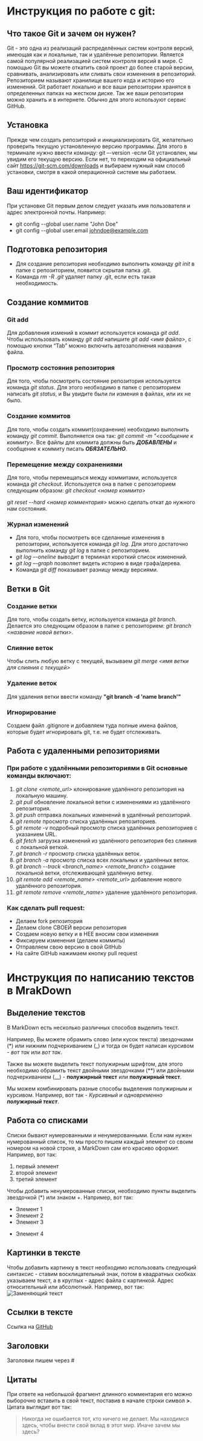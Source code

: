 # Инструкция по работе с git:

## Что такое Git и зачем он нужен?
Git - это одна из реализаций распределённых систем контроля версий, имеющая как и локальные, так и удалённые репозитории. Является самой популярной реализацией систем контроля версий в мире.
С помощью Git вы можете откатить свой проект до более старой версии, сравнивать, анализировать или сливать свои изменения в репозиторий.
Репозиторием называют хранилище вашего кода и историю его изменений. Git работает локально и все ваши репозитории хранятся в определенных папках на жестком диске.
Так же ваши репозитории можно хранить и в интернете. Обычно для этого используют сервис GitHub.
## Установка
Прежде чем создать репозиторий и инициализировать Git, желательно проверить текущую установленную версию программы. Для этого в терминале нужно ввести команду:
git –-version -если Git установлен, мы увидим его текущую версию. Если нет, то переходим на официальный сайт https://git-scm.com/downloads и выбираем нужный нам способ установки, смотря в какой операционной системе мы работаем.

## Ваш идентификатор

При установке Git первым делом следует указать имя пользователя и адрес электронной почты. Например:
* git config --global user.name "John Doe"
* git config --global user.email johndoe@example.com

## Подготовка репозитория
* Для создание репозитория необходимо выполнить команду *git init*  в папке с репозиторием, появится скрытая папка .git.
* Команда *rm -R .git* удаляет папку .git, если есть такая необходимость.

## Создание коммитов

### Git add
Для добавления измений в коммит используется команда *git add*. Чтобы использовать команду *git add* напишите *git add <имя файла>*, с помощью кнопки “Tab” можно включить автозаполнения названия файла.

### Просмотр состояния репозитория
Для того, чтобы посмотреть состояние репозитория используется команда *git status*. Для этого необходимо в папке с репозиторием написать *git status*, и Вы увидите были ли измения в файлах, или их не было.

### Создание коммитов
Для того, чтобы создать коммит(сохранение) необходимо выполнить команду *git commit*. Выполняется она так: *git commit -m "<сообщение к коммиту>*. Все файлы для коммита должны быть ***ДОБАВЛЕНЫ*** и сообщение к коммиту писать ***ОБЯЗАТЕЛЬНО***.

### Перемещение между сохранениями
Для того, чтобы перемещаться между коммитами, используется команда *git checkout*. Используется она в папке с репозиторием следующим образом: *git checkout <номер коммита>*

*git reset --hard <номер комментария>* можно сделать откат до нужного нам состояния.

### Журнал изменений
* Для того, чтобы посмотреть все сделанные изменения в репозитории, используется команда *git log*. Для этого достаточно выполнить команду *git log* в папке с репозиторием. 
* *git log –-oneline* выводит в терминал короткий список изменений. 
* *git log –-graph* позволяет видеть историю в виде графа/дерева. 
* Команда *git diff* показывает разницу между версиями.


## Ветки в Git

### Создание ветки

Для того, чтобы создать ветку, используется команда *git branch*. Делается это следующим образом в папке с репозиторием: *git branch <название новой ветки>*. 

### Слияние веток

Чтобы слить любую ветку с текущей, вызываем *git merge <имя ветки для слияния с текущей>*

### Удаление веток
Для удаления ветки ввести команду **"git branch -d 'name branch'"**

### Игнорирование

Создаем файл .gitignore и добавляем туда полные имена файлов, которые будет игнорировать git, т.е. не будет отслеживать.

## Работа с удаленными репозиториями
### При работе с удалёнными репозиториями в Git основные команды включают:
1.	*git clone <remote_url>* клонирование удалённого репозитория на локальную машину.
2.	*git pull* обновление локальной ветки с изменениями из удалённого репозитория.
3.	*git push* отправка локальных изменений в удалённый репозиторий.
4.	*git remote* просмотр списка удалённых репозиториев.
5.	*git remote -v* подробный просмотр списка удалённых репозиториев с указанием URL.
6.	*git fetch* загрузка изменений из удалённого репозитория без слияния с локальной веткой.
7.	*git branch -r* просмотр списка удалённых веток.
8.	*git branch -a* просмотр списка всех локальных и удалённых веток.
9.	*git branch --track <branch_name> <remote_branch>* создание локальной ветки, отслеживающей удалённую ветку.
10.	*git remote add <remote_name> <remote_url>* добавление нового удалённого репозитория.
11.	*git remote remove <remote_name>* удаление удалённого репозитория.
### Как сделать pull request:
* Делаем fork репозитория
* Делаем clone СВОЕЙ версии репозитория
* Создаем новую ветку и в НЕЕ вносим свои изменения
* Фиксируем изменения (делаем коммиты)
* Отправляем свою версию в свой GitHub
* На сайте GitHub нажимаем кнопку pull request




# Инструкция по написанию текстов в MrakDown

## Выделение текстов

В MarkDown есть несколько различных способов выделить текст. 

Например, Вы можете обрамить слово (или кусок текста) звездочками (*) или нижним подчеркиванием (_) и тогда он будет написан курсивом - *вот так* или _вот так_.

Также вы можете выделить текст полужирным шрифтом, для этого необходимо обрамить текст двойными звездочками (**) или двойными подчеркиванием (__) - **полужирный текст** или __полужирный текст__.

Мы можем комбинировать разные способы выделения полужирным и курсивом. Например, вот так - _Курсивный и одновременно **полужирный текст**_.

## Работа со списками

Списки бывают нумерованными и ненумерованными. Если нам нужен нумерованный список, то мы просто пишем каждый элемент со своим номером на новой строке, а MarkDown сам его красиво оформит. Например, вот так:
1. первый элемент
2. второй элемент
3. третий элемент

Чтобы добавить ненумерованные списки, необходимо пункты выделить звездочкой (*) или знаком +.
Например, вот так:
* Элемент 1
* Элемент 2
* Элемент 3
+ Элемент 4

## Картинки в тексте

Чтобы добавить картинку в текст необходимо использовать следующий синтаксис - ставим восклицательный знак, потом в квадратных скобках указываем текст, а в круглых - адрес файла с картинкой. Адрес относительный или абсолютный. Например, вот так:
![Заменяющий текст](<адрес файла с картинкой>)

## Ссылки в тексте

Ссылка на [GitHub](https://github.com/)

## Заголовки
Заголовки пишем через #

## Цитаты

При ответе на небольшой фрагмент длинного комментария его можно выборочно вставить в свой текст, поставив в начале строки символ **>**.
Цитата выглядит вот так:
> Никогда не ошибается тот, кто ничего не делает.
> Мы находимся здесь, чтобы внести свой вклад в этот мир. Иначе зачем мы здесь?
